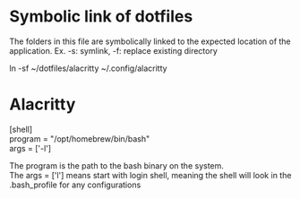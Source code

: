 
# Symbolic link of dotfiles

The folders in this file are symbolically linked to the expected location of the application.
Ex. -s: symlink, -f: replace existing directory

  ln -sf ~/dotfiles/alacritty ~/.config/alacritty

# Alacritty

[shell]  
  program = "/opt/homebrew/bin/bash"  
  args = ['-l']  

The program is the path to the bash binary on the system.  
The args = ['l'] means start with login shell, meaning the shell will look in the .bash_profile for any configurations  



